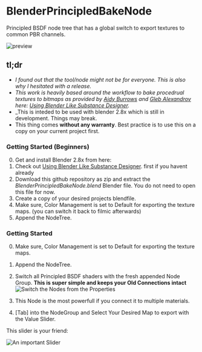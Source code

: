 # BlenderPrincipledBakeNode
Principled BSDF node tree that has a global switch to export textures to common PBR channels.

![preview](https://media.giphy.com/media/iemEBWNPSrmRSqUlK2/giphy.gif)

## tl;dr
* _I found out that the tool/node might not be for everyone. This is also why I hesitated with a release._
* _This work is heavily based around the workflow to bake procedrual textures to bitmaps as provided by [Aidy Burrows](https://twitter.com/AidyBurrows3D "@aidyburrows's twitter") and [Gleb Alexandrov](https://twitter.com/gleb_alexandrov "@gleb_alexandrov's twitter") here: [Using Blender Like Substance Designer](https://www.creativeshrimp.com/blender-substance-designer.html)._
* _This is inteded to be used with blender 2.8x which is still in development. Things may break.
* This thing comes __without any warranty__. Best practice is to use this on a copy on your current project first.


### Getting Started (Beginners)

0. Get and install Blender 2.8x from here: 
1. Check out [Using Blender Like Substance Designer](https://www.creativeshrimp.com/blender-substance-designer.html). first if you havent already
2. Download this github repository as zip and extract the _BlenderPrincipledBakeNode.blend_ Blender file. You do not need to open this file for now.
3. Create a copy of your desired projects blendfile.
4. Make sure, Color Management is set to Default for exporting the texture maps. (you can switch it back to filmic afterwards)
5. Append the NodeTree. 

### Getting Started 
0. Make sure, Color Management is set to Default for exporting the texture maps. 
1. Append the NodeTree. 
2. Switch all Principled BSDF shaders with the fresh appended Node Group.
__This is super simple and keeps your Old Connections intact__
![Switch the Nodes from the Properties](https://media.giphy.com/media/MbKxYGVYmc8bkg4XEV/giphy.gif)


3. This Node is the most powerfull if you connect it to multiple materials.
4. [Tab] into the NodeGroup and Select Your Desired Map to export with the Value Slider. 

This slider is your friend:

![An important Slider](https://media.giphy.com/media/MZGRMSlRaxgITXaxA9/giphy.gif)
